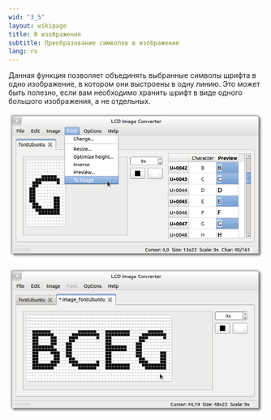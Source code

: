 ```yaml
---
wid: "3_5"
layout: wikipage
title: В изображение
subtitle: Преобразование символов в изображение
lang: ru
---
```

Данная функция позволяет объединять выбранные символы шрифта в одно изображение, в котором они выстроены в одну линию. Это может быть полезно, если вам необходимо хранить шрифт в виде одного большого изображения, а не отдельных.

![Пункт в меню](to-image-1.png "Пункт в меню")

![Результат](to-image-2.png "Результат")